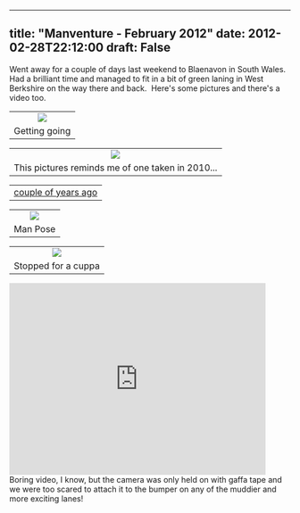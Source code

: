 
---
title: "Manventure - February 2012"
date: 2012-02-28T22:12:00
draft: False
---

Went away for a couple of days last weekend to Blaenavon in South Wales.  Had a brilliant time and managed to fit in a bit of green laning in West Berkshire on the way there and back.  Here's some pictures and there's a video too.

<table align="center" cellpadding="0" cellspacing="0" style="margin-left: auto; margin-right: auto; text-align: center;"><tbody><tr><td style="text-align: center;"><a href="http://2.bp.blogspot.com/-T-MHDEzMGl8/T01O3hoUJ0I/AAAAAAAACX8/l4PJPcE67pY/s1600/IMG_3384.JPG"><img src="http://2.bp.blogspot.com/-T-MHDEzMGl8/T01O3hoUJ0I/AAAAAAAACX8/l4PJPcE67pY/s320/IMG_3384.JPG"/></a></td></tr><tr><td style="text-align: center;">Getting going</td></tr></tbody></table>
<table align="center" cellpadding="0" cellspacing="0" style="margin-left: auto; margin-right: auto; text-align: center;"><tbody><tr><td style="text-align: center;"><a href="http://1.bp.blogspot.com/-oaBcl3jTSK4/T01O9D0hyLI/AAAAAAAACYM/OCtGGfK1yNg/s1600/IMG_3395.JPG"><img src="http://1.bp.blogspot.com/-oaBcl3jTSK4/T01O9D0hyLI/AAAAAAAACYM/OCtGGfK1yNg/s320/IMG_3395.JPG"/></a></td></tr><tr><td style="text-align: center;">This pictures reminds me of one taken in 2010...</td></tr></tbody></table>
<table align="center" cellpadding="0" cellspacing="0" style="margin-left: auto; margin-right: auto; text-align: center;"><tbody><tr><td style="text-align: center;"><a href="http://blog.danandtheduke.co.uk/2010/03/on-way-to-bristol.html">couple of years ago</a></td></tr></tbody></table>
<table align="center" cellpadding="0" cellspacing="0" style="margin-left: auto; margin-right: auto; text-align: center;"><tbody><tr><td style="text-align: center;"><a href="http://1.bp.blogspot.com/-xw2mVFVPZY0/T01O_S45C2I/AAAAAAAACYU/r9OBcUWJB3w/s1600/IMG_3435.JPG"><img src="http://1.bp.blogspot.com/-xw2mVFVPZY0/T01O_S45C2I/AAAAAAAACYU/r9OBcUWJB3w/s320/IMG_3435.JPG"/></a></td></tr><tr><td style="text-align: center;">Man Pose</td></tr></tbody></table>
<table align="center" cellpadding="0" cellspacing="0" style="margin-left: auto; margin-right: auto; text-align: center;"><tbody><tr><td style="text-align: center;"><a href="http://4.bp.blogspot.com/-8kd2tkiskwY/T01PCYlT5qI/AAAAAAAACYc/PyumY-6HPeU/s1600/IMG_3457.JPG"><img src="http://4.bp.blogspot.com/-8kd2tkiskwY/T01PCYlT5qI/AAAAAAAACYc/PyumY-6HPeU/s320/IMG_3457.JPG"/></a></td></tr><tr><td style="text-align: center;">Stopped for a cuppa</td></tr></tbody></table>
<iframe allowfullscreen="" frameborder="0" height="344" src="http://www.youtube.com/embed/HDGUIm-EJK0?fs=1" width="459"></iframe>
Boring video, I know, but the camera was only held on with gaffa tape and we were too scared to attach it to the bumper on any of the muddier and more exciting lanes!
